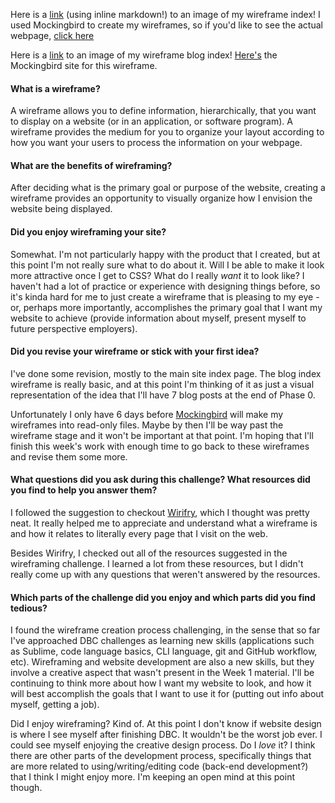 Here is a [link](/week-2/wireframe-index.png) (using inline markdown!) to an image of my wireframe index! I used Mockingbird to create my wireframes, so if you'd like to see the actual webpage, [click here](https://gomockingbird.com/projects/0koopa7/4gXVnC)

Here is a [link](/week-2/wireframe-blog-index.png) to an image of my wireframe blog index! [Here's](https://gomockingbird.com/projects/0koopa7/TnMd3U) the Mockingbird site for this wireframe.


#### What is a wireframe?

A wireframe allows you to define information, hierarchically, that you want to display on a website (or in an application, or software program). A wireframe provides the medium for you to organize your layout according to how you want your users to process the information on your webpage.

#### What are the benefits of wireframing?

After deciding what is the primary goal or purpose of the website, creating a wireframe provides an opportunity to visually organize how I envision the website being displayed.


#### Did you enjoy wireframing your site?

Somewhat. I'm not particularly happy with the product that I created, but at this point I'm not really sure what to do about it. Will I be able to make it look more attractive once I get to CSS? What do I really *want* it to look like? I haven't had a lot of practice or experience with designing things before, so it's kinda hard for me to just create a wireframe that is pleasing to my eye - or, perhaps more importantly, accomplishes the primary goal that I want my website to achieve (provide information about myself, present myself to future perspective employers).


#### Did you revise your wireframe or stick with your first idea?

I've done some revision, mostly to the main site index page. The blog index wireframe is really basic, and at this point I'm thinking of it as just a visual representation of the idea that I'll have 7 blog posts at the end of Phase 0.

Unfortunately I only have 6 days before [Mockingbird](www.gomockingbird.com) will make my wireframes into read-only files. Maybe by then I'll be way past the wireframe stage and it won't be important at that point. I'm hoping that I'll finish this week's work with enough time to go back to these wireframes and revise them some more.

#### What questions did you ask during this challenge? What resources did you find to help you answer them?

I followed the suggestion to checkout [Wirifry](http://www.wirify.com/), which I thought was pretty neat. It really helped me to appreciate and understand what a wireframe is and how it relates to literally every page that I visit on the web.

Besides Wirifry, I checked out all of the resources suggested in the wireframing challenge. I learned a lot from these resources, but I didn't really come up with any questions that weren't answered by the resources.

#### Which parts of the challenge did you enjoy and which parts did you find tedious?

I found the wireframe creation process challenging, in the sense that so far I've approached DBC challenges as learning new skills (applications such as Sublime, code language basics, CLI language, git and GitHub workflow, etc). Wireframing and website development are also a new skills, but they involve a creative aspect that wasn't present in the Week 1 material. I'll be continuing to think more about how I want my website to look, and how it will best accomplish the goals that I want to use it for (putting out info about myself, getting a job).

Did I enjoy wireframing? Kind of. At this point I don't know if website design is where I see myself after finishing DBC. It wouldn't be the worst job ever. I could see myself enjoying the creative design process. Do I *love* it? I think there are other parts of the development process, specifically things that are more related to using/writing/editing code (back-end development?) that I think I might enjoy more. I'm keeping an open mind at this point though.